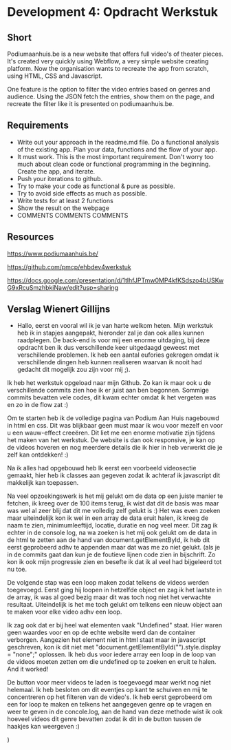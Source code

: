 # Development 4: Opdracht Werkstuk

## Short
Podiumaanhuis.be is a new website that offers full video's of theater pieces. It's created very quickly using Webflow, a  very simple website creating platform. Now the organisation wants to recreate the app from scratch, using HTML, CSS and Javascript.

One feature is the option to filter the video entries based on genres and audience. Using the JSON fetch the entries, show them on the page, and recreate the filter like it is presented on podiumaanhuis.be.

## Requirements
- Write out your approach in the readme.md file. Do a functional analysis of the existing app. Plan your data, functions and the flow of your app.
- It must work. This is the most important requirement. Don't worry too much about clean code or functional programming in the beginning. Create the app, and iterate.
- Push your iterations to github.
- Try to make your code as functional & pure as possible.
- Try to avoid side effects as much as possible.
- Write tests for at least 2 functions
- Show the result on the webpage
- COMMENTS COMMENTS COMMENTS

## Resources
https://www.podiumaanhuis.be/

https://github.com/pmcp/ehbdev4werkstuk

https://docs.google.com/presentation/d/1tlhfJPTmw0MP4kfKSdszo4bUSKwG9xRcuSmzhbkiNaw/edit?usp=sharing

 




## Verslag Wienert Gillijns
- Hallo, eerst en vooral wil ik je van harte welkom heten.
Mijn werkstuk heb ik in stapjes aangepakt, hieronder zal je dan ook alles kunnen raadplegen.
De back-end is voor mij een enorme uitdaging, bij deze opdracht ben ik dus verschillende keer uitgedaagd geweest met verschillende problemen. Ik heb een aantal eufories gekregen omdat ik verschillende dingen heb kunnen realiseren waarvan ik nooit had gedacht dit mogelijk zou zijn voor mij ;).

Ik heb het werkstuk opgeload naar mijn Github. Zo kan ik maar ook u de verschillende commits zien hoe ik er juist aan ben begonnen. Sommige commits bevatten vele codes, dit kwam echter omdat ik het vergeten was en zo in de flow zat :)


Om te starten heb ik de volledige pagina van Podium Aan Huis nagebouwd in html en css. Dit was blijkbaar geen must maar ik wou voor mezelf en voor u een wauw-effect creeëren. Dit liet me een enorme motivatie zijn tijdens het maken van het werkstuk.
De website is dan ook responsive, je kan op de videos hoveren en nog meerdere details die ik hier in heb verwerkt die je zelf kan ontdekken! :)

Na ik alles had opgebouwd heb Ik eerst een voorbeeld videosectie gemaakt, hier heb ik classes aan gegeven zodat ik achteraf ik javascript dit makkelijk kan toepassen.

Na veel opzoekingswerk is het mij gelukt om de data op een juiste manier te fetchen, ik kreeg over de 100 items terug, ik wist dat dit de basis was maar was wel al zeer blij dat dit me volledig zelf gelukt is :)
Het was even zoeken maar uiteindelijk kon ik wel in een array de data eruit halen, ik kreeg de naam te zien, minimumleeftijd, locatie, duratie en nog veel meer. Dit zag ik echter in de console log, na wa zoeken is het mij ook gelukt om de data in de html te zetten aan de hand van document.getElementById, ik heb dit eerst geprobeerd adhv te appenden maar dat was me zo niet gelukt. (als je in de commits gaat dan kun je de foutieve lijnen code zien in bijschrift. Zo kon ik ook mijn progressie zien en besefte ik dat ik al veel had bijgeleerd tot nu toe.

De volgende stap was een loop maken zodat telkens de videos werden toegevoegd. Eerst ging hij loopen in hetzelfde object en zag ik het laatste in de array, ik was al goed bezig maar dit was toch nog niet het verwachte resultaat. Uiteindelijk is het me toch gelukt om telkens een nieuw object aan te maken voor elke video adhv een loop.

Ik zag ook dat er bij heel wat elementen  vaak "Undefined" staat. Hier waren geen waardes voor en op de echte website werd dan de container verborgen. Aangezien het element niet in html staat maar in javascript geschreven, kon ik dit niet met "document.getElementById("").style.display = "none";" oplossen. Ik heb dus voor iedere array een loop in de loop van de videos moeten zetten om die undefined op te zoeken en eruit te halen. And it worked!

De button voor meer videos te laden is toegevoegd maar werkt nog niet helemaal. Ik heb besloten om dit eventjes op kant te schuiven en mij te concentreren op het filteren van de video's.
Ik heb eerst geprobeerd om een for loop te maken en telkens het aangegeven genre op te vragen en weer te geven in de concole.log, aan de hand van deze methode wist ik ook hoeveel videos dit genre bevatten zodat ik dit in de button tussen de haakjes kan weergeven :)



)



